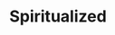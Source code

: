 ---
title: "Spiritualized"
summary: "Spiritualized are an English rock band formed in 1990 in Rugby, Warwickshire, by Jason Pierce , formerly of Spacemen 3. After several line up-changes, in 1999, the band centered on Pierce , Doggen Foster and Kevin Bales with revolving bassists and keyboard players. The band’s current bassist, James Stelfox, has been playing with the band since 2012.
As of 2023, Spiritualized have released nine studio albums. The best known and most critically acclaimed of these is 1997's Ladies and Gentlemen We Are Floating in Space, which NME magazine named as their Album of the Year, beating other critically acclaimed albums by fellow British bands such as OK Computer by Radiohead and Urban Hymns by The Verve."
image: "spiritualized.jpg"
apple_music_artist_url: "None"
wikipedia_url: "https://en.wikipedia.org/wiki/Spiritualized"
---
